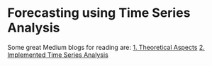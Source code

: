 # Forecasting using Time Series Analysis

Some great Medium blogs for reading are: 
[1. Theoretical Aspects](https://medium.com/@varun030403/time-series-forecasting-theoretical-aspects-part-1-9adf7b1e0ce3)
[2. Implemented Time Series Analysis](https://medium.com/coders-mojo/implemented-time-series-analysis-and-forecasting-projects-3adea88b7fe8)
